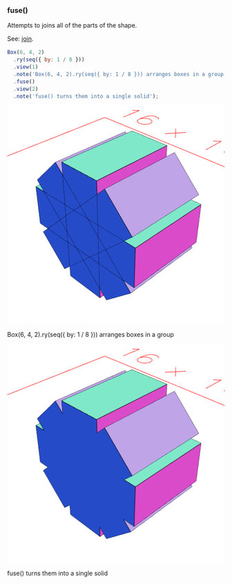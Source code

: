 ### fuse()

Attempts to joins all of the parts of the shape.

See: [join](https://raw.githubusercontent.com/jsxcad/JSxCAD/master/nb/api/join.nb).

```JavaScript
Box(6, 4, 2)
  .ry(seq({ by: 1 / 8 }))
  .view(1)
  .note('Box(6, 4, 2).ry(seq({ by: 1 / 8 })) arranges boxes in a group')
  .fuse()
  .view(2)
  .note('fuse() turns them into a single solid');
```

![Image](fuse.md.0.png)

Box(6, 4, 2).ry(seq({ by: 1 / 8 })) arranges boxes in a group

![Image](fuse.md.1.png)

fuse() turns them into a single solid
